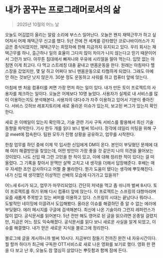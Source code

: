 # 내가 꿈꾸는 프로그래머로서의 삶

> 2025년 10월의 어느 날

 오늘도 어김없이 울리는 알람 소리에 부스스 일어난다. 오늘은 왠지 재택근무가 하고 싶어져서 어제 재택근무 신고를 했다. 5년 전에 전 세계를 강타했던 코로나바이러스가 지금은 종식되었지만, 재택근무는 희망자에 한해 지금까지 유지되고 있다. 우리 회사는 재택근무를 하나, 출근하나 일의 효율이 그다지 많이 차이가 나지 않는다고 믿기 때문이어서 그런가 보다. 아무튼 침대에서 빠져나와 우유에 시리얼을 말아 먹는다. 입맛 없는 아침엔 이게 최고다. 다 먹고 스트레칭 대충 끝내고 맨몸운동을 한다. 원래는 아침마다 헬스장을 갔었지만, 몇 달 하고 어쩌다 보니 맨몸운동으로 타협하게 되었다. 그래도 아예 안 하는 것보단 낫지 않은가. 30분 정도 운동하고 샤워를 하고 컴퓨터 앞에 앉는다. 

 아침에 맨 처음 컴퓨터를 켜면 가장 먼저 하는 일이 있다. 내가 만든 토이 프로젝트의 사용자를 체크하는 일이다. 오늘은 어제보다 10명 늘었다. 사용자가 실제로 내 서비스를 많이 이용하는지도 분석해본다. 사용자의 대다수가 자주 이용하고 있어서 기분이 좋아진다. 서비스 깃허브 레포지토리에 새로 올라온 이슈가 있는지, 보고된 버그가 있는지 확인한다.

 새로 온 이메일이 있는지 확인하고, 기술 관련 기사 구독 서비스를 활용해서 최신 기술 동향을 파악한다. 기사 한두 개를 읽다 보니 벌써 10시다. 정각에 데일리 미팅을 위해 구글 meet에 접속한다. 팀원 모두가 진행 상황을 공유하고, 업무를 시작한다. 

 한참 업무를 하던 중에 이제 막 입사한 신입에게 DM이 온다. 본인이 부딪혔던 문제에 대해 여러 해결방안을 찾았는데, 어떤 방안이 가장 좋을 것 같은지 나의 의견을 물어보는 것이었다. 나도 신입 때 그런 고민을 한 적이 있고, 이에 대해 정리한 적이 있다는 걸 떠올렸다. 그 기록을 찾아서 문맥만 살짝 고치고 내 생각을 더해서 답장해준다. 후배는 매우 자세한 조언 감사하다고 어쩔 줄 몰라한다. 뭔가 도움이 됐다는 생각에 뿌듯해진다. 내가 신입 때 생각했던 이상적인 선배의 모습에 다가가고 있을까?

 어느새 6시가 되고, 업무가 마무리되었다. 간단히 저녁을 먹고 좀 쉬니까 벌써 8시다. 토이 프로젝트를 하기 위해 다시 컴퓨터 앞에 앉는다. 이 프로젝트는 스프링의 대항마라며 요즘 새롭게 주목받고 있는 써머를 이용하고 있다. 스프링의 시대는 끝났다나 뭐라나.. 도발적인 네이밍에 이끌려서 도입해봤다. 올라온 이슈를 해결하던 중 알 수 없는 에러에 부딪혔다. 에러 메시지를 구글에 검색해본다. 최신에 나온 기술이라 그런지 레퍼런스가 많이 없다. 공식문서를 읽어본다. 5년 전만 해도 영어로 된 글을 읽으려면 온종일 걸렸지만, 지금은 어느 정도 익숙해졌다. 공식문서를 읽다 보니 새로운 사실을 알게 되었고, 이슈를 해결했다. 내가 얻은 새로운 지식을 블로그에 정리한다.

 블로그에 글을 게시하니까 벌써 10시다. 지금부터 잠들기 전까진 완전 내 자유시간이다. 뭘 할까 하다가 최근에 구독한 OTT서비스로 새로 나온 영화를 보기로 했다. 영화 한 편을 다 보고 난 후, 오늘도 참 열심히 살았다는 뿌듯함과 함께 잠에 든다.